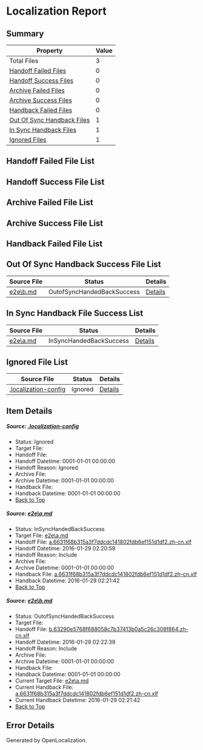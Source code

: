 # <a name='report-top'></a> Localization Report

## Summary
 Property | Value 
 -------- | ----- 
 Total Files | 3
[ Handoff Failed Files ](#handoff-failed-list)| 0
[ Handoff Success Files ](#handoff-success-list)| 0
[ Archive Failed Files ](#archive-failed-list)| 0
[ Archive Success Files ](#archive-success-list)| 0
[ Handback Failed Files ](#handback-failed-list)| 0
[ Out Of Sync Handback Files ](#outofsync-handback-success-list)| 1
[ In Sync Handback Files ](#insync-handback-success-list)| 1
[ Ignored Files ](#ignored-list)| 1

## <a name='handoff-failed-list'></a> Handoff Failed File List

## <a name='handoff-success-list'></a> Handoff Success File List

## <a name='archive-failed-list'></a> Archive Failed File List

## <a name='archive-success-list'></a> Archive Success File List

## <a name='handback-failed-list'></a> Handback Failed File List

## <a name='outofsync-handback-success-list'></a> Out Of Sync Handback Success File List
 Source File | Status | Details 
 ----------- | ------ | ------- 
 [e2e\b.md](https://github.com/OpenLocalizationTest/oltest/blob/74def36fc65d0a858e0b229a89a65c579e201cf1/e2e/b.md) | OutofSyncHandedBackSuccess | [Details](#903d8f65635bae63e82ef52c09595ebb669313dc2)

## <a name='insync-handback-success-list'></a> In Sync Handback File Success List
 Source File | Status | Details 
 ----------- | ------ | ------- 
 [e2e\a.md](https://github.com/OpenLocalizationTest/oltest/blob/4f251f271ec178bf5f03cc09886305c264c6ca06/e2e/a.md) | InSyncHandedBackSuccess | [Details](#0e632d027c5d3b18c29a333215a3639a59548ce51)

## <a name='ignored-list'></a> Ignored File List
 Source File | Status | Details 
 ----------- | ------ | ------- 
 [.localization-config](https://github.com/OpenLocalizationTest/oltest/blob/74def36fc65d0a858e0b229a89a65c579e201cf1/.localization-config) | Ignored | [Details](#e4725be8631cbe979bbe0fa8b97cd75f1fd41d4d0)

## Item Details
##### <a name='e4725be8631cbe979bbe0fa8b97cd75f1fd41d4d0'></a> Source: [.localization-config](https://github.com/OpenLocalizationTest/oltest/blob/74def36fc65d0a858e0b229a89a65c579e201cf1/.localization-config)
* Status: Ignored
* Target File: 
* Handoff File: 
* Handoff Datetime: 0001-01-01 00:00:00
* Handoff Reason: Ignored
* Archive File: 
* Archive Datetime: 0001-01-01 00:00:00
* Handback File: 
* Handback Datetime: 0001-01-01 00:00:00
* [Back to Top](#report-top)

##### <a name='0e632d027c5d3b18c29a333215a3639a59548ce51'></a> Source: [e2e\a.md](https://github.com/OpenLocalizationTest/oltest/blob/4f251f271ec178bf5f03cc09886305c264c6ca06/e2e/a.md)
* Status: InSyncHandedBackSuccess
* Target File: [e2e\a.md](https://github.com/OpenLocalizationTestOrg/oltest.zh-cn/blob/a2f58e7a787873844ce86c7427cdb3b987789a57/e2e/a.md)
* Handoff File: [a.6631f68b315a3f7ddcdc141802fdb6ef151d1df2.zh-cn.xlf](https://github.com/OpenLocalizationTestOrg/olhandoff/blob/92358ed4439f41a9367ae7af16c0d7c0bee0189a/ol-handoff/OpenLocalizationTestOrg/oltest.zh-cn/tianzh/a.6631f68b315a3f7ddcdc141802fdb6ef151d1df2.zh-cn.xlf)
* Handoff Datetime: 2016-01-29 02:20:59
* Handoff Reason: Include
* Archive File: 
* Archive Datetime: 0001-01-01 00:00:00
* Handback File: [a.6631f68b315a3f7ddcdc141802fdb6ef151d1df2.zh-cn.xlf](https://github.com/OpenLocalizationTestOrg/olhandback/blob/84120753c2d4230dbe21ffb1e46b1ca5724048e5/ol-handback/OpenLocalizationTestOrg/oltest.zh-cn/tianzh/a.6631f68b315a3f7ddcdc141802fdb6ef151d1df2.zh-cn.xlf)
* Handback Datetime: 2016-01-29 02:21:42
* [Back to Top](#report-top)

##### <a name='903d8f65635bae63e82ef52c09595ebb669313dc2'></a> Source: [e2e\b.md](https://github.com/OpenLocalizationTest/oltest/blob/74def36fc65d0a858e0b229a89a65c579e201cf1/e2e/b.md)
* Status: OutofSyncHandedBackSuccess
* Target File: 
* Handoff File: [b.63290e5768f688058c7b37413b0a5c26c308f864.zh-cn.xlf](https://github.com/OpenLocalizationTestOrg/olhandoff/blob/9a2fe2196bfbb5bc79580e3efd8a9f0447b67fdc/ol-handoff/OpenLocalizationTestOrg/oltest.zh-cn/tianzh/b.63290e5768f688058c7b37413b0a5c26c308f864.zh-cn.xlf)
* Handoff Datetime: 2016-01-29 02:22:39
* Handoff Reason: Include
* Archive File: 
* Archive Datetime: 0001-01-01 00:00:00
* Handback File: 
* Handback Datetime: 0001-01-01 00:00:00
* Current Target File: [e2e\a.md](https://github.com/OpenLocalizationTestOrg/oltest.zh-cn/blob/a2f58e7a787873844ce86c7427cdb3b987789a57/e2e/a.md)
* Current Handback File: [a.6631f68b315a3f7ddcdc141802fdb6ef151d1df2.zh-cn.xlf](https://github.com/OpenLocalizationTestOrg/olhandback/blob/84120753c2d4230dbe21ffb1e46b1ca5724048e5/ol-handback/OpenLocalizationTestOrg/oltest.zh-cn/tianzh/a.6631f68b315a3f7ddcdc141802fdb6ef151d1df2.zh-cn.xlf)
* Current Handback Datetime: 2016-01-29 02:21:42
* [Back to Top](#report-top)


## Error Details

Generated by OpenLocalization.
